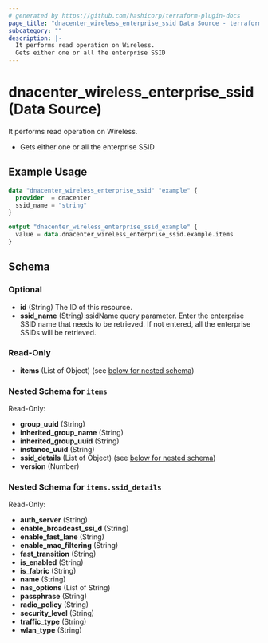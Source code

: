 ```yaml
---
# generated by https://github.com/hashicorp/terraform-plugin-docs
page_title: "dnacenter_wireless_enterprise_ssid Data Source - terraform-provider-dnacenter"
subcategory: ""
description: |-
  It performs read operation on Wireless.
  Gets either one or all the enterprise SSID
---
```


# dnacenter_wireless_enterprise_ssid (Data Source)

It performs read operation on Wireless.

- Gets either one or all the enterprise SSID

## Example Usage

```terraform
data "dnacenter_wireless_enterprise_ssid" "example" {
  provider  = dnacenter
  ssid_name = "string"
}

output "dnacenter_wireless_enterprise_ssid_example" {
  value = data.dnacenter_wireless_enterprise_ssid.example.items
}
```

<!-- schema generated by tfplugindocs -->
## Schema

### Optional

- **id** (String) The ID of this resource.
- **ssid_name** (String) ssidName query parameter. Enter the enterprise SSID name that needs to be retrieved. If not entered, all the enterprise SSIDs will be retrieved.

### Read-Only

- **items** (List of Object) (see [below for nested schema](#nestedatt--items))

<a id="nestedatt--items"></a>
### Nested Schema for `items`

Read-Only:

- **group_uuid** (String)
- **inherited_group_name** (String)
- **inherited_group_uuid** (String)
- **instance_uuid** (String)
- **ssid_details** (List of Object) (see [below for nested schema](#nestedobjatt--items--ssid_details))
- **version** (Number)

<a id="nestedobjatt--items--ssid_details"></a>
### Nested Schema for `items.ssid_details`

Read-Only:

- **auth_server** (String)
- **enable_broadcast_ssi_d** (String)
- **enable_fast_lane** (String)
- **enable_mac_filtering** (String)
- **fast_transition** (String)
- **is_enabled** (String)
- **is_fabric** (String)
- **name** (String)
- **nas_options** (List of String)
- **passphrase** (String)
- **radio_policy** (String)
- **security_level** (String)
- **traffic_type** (String)
- **wlan_type** (String)


